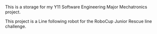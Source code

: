 This is a storage for my Y11 Software Engineering Major Mechatronics project. 

This project is a Line following robot for the RoboCup Junior Rescue line challenge. 
